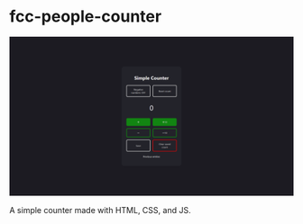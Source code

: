 # fcc-people-counter

![screenshot of the People Counter app](./assets/fcc-people-counter.png)

A simple counter made with HTML, CSS, and JS.
